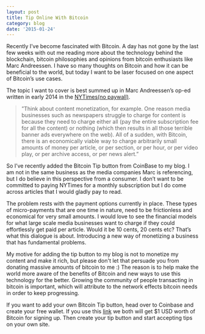 ```yaml
---
layout: post
title: Tip Online With Bitcoin
category: blog
date: '2015-01-24'
---
```

Recently I’ve become fascinated with Bitcoin. A day has not gone by the last few weeks with out me reading more about the technology behind the blockchain, bitcoin philosophies and opinions from bitcoin enthusiasts like Marc Andreessen. I have so many thoughts on Bitcoin and how it can be beneficial to the world, but today I want to be laser focused on one aspect of Bitcoin’s use cases.

The topic I want to cover is best summed up in Marc Andreessen’s op-ed written in early 2014 in the [NYTimes(no paywall)](http://dealbook.nytimes.com/2014/01/21/why-bitcoin-matters/?_r=0).

> ”Think about content monetization, for example. One reason media businesses such as newspapers struggle to charge for content is because they need to charge either all (pay the entire subscription fee for all the content) or nothing (which then results in all those terrible banner ads everywhere on the web). All of a sudden, with Bitcoin, there is an economically viable way to charge arbitrarily small amounts of money per article, or per section, or per hour, or per video play, or per archive access, or per news alert.”

So I’ve recently added the Bitcoin Tip button from CoinBase to my blog. I am not in the same business as the media companies Marc is referencing, but I do believe in this perspective from a consumer. I don’t want to be committed to paying NYTimes for a monthly subscription but I do come across articles that I would gladly pay to read.

The problem rests with the payment options currently in place. These types of micro-payments that are one time in nature, need to be frictionless and economical for very small amounts. I would love to see the financial models for what large scale media businesses want to charge if they could effortlessly get paid per article. Would it be 10 cents, 20 cents etc? That’s what this dialogue is about. Introducing a new way of monetizing a business that has fundamental problems.

My motive for adding the tip button to my blog is not to monetize my content and make it rich, but please don't let that persuade you from donating massive amounts of bitcoin to me :) The reason is to help make the world more aware of the benefits of Bitcoin and new ways to use this technology for the better. Growing the community of people transacting in bitcoin is important, which will attribute to the network effects bitcoin needs in order to keep progressing.

If you want to add your own Bitcoin Tip button, head over to Coinbase and create your free wallet. If you use this [link](https://www.coinbase.com/join/ekuhn) we both will get $1 USD worth of Bitcoin for signing up. Then create your tip button and start accepting tips on your own site.
